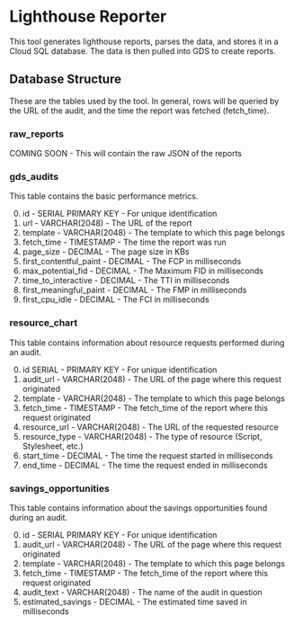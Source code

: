# Lighthouse Reporter

This tool generates lighthouse reports, parses the data, and stores it in a Cloud SQL database. The data is then pulled into GDS to create reports.

## Database Structure

These are the tables used by the tool. In general, rows will be queried by the URL of the audit, and the time the report was fetched (fetch_time).

### raw_reports

COMING SOON - This will contain the raw JSON of the reports

### gds_audits

This table contains the basic performance metrics.

0. id - SERIAL PRIMARY KEY - For unique identification
1. url - VARCHAR(2048) - The URL of the report
2. template - VARCHAR(2048) - The template to which this page belongs
3. fetch_time - TIMESTAMP - The time the report was run
4. page_size - DECIMAL - The page size in KBs
5. first_contentful_paint - DECIMAL - The FCP in milliseconds
6. max_potential_fid - DECIMAL - The Maximum FID in milliseconds
7. time_to_interactive - DECIMAL - The TTI in milliseconds
8. first_meaningful_paint - DECIMAL - The FMP in milliseconds
9. first_cpu_idle - DECIMAL - The FCI in milliseconds

### resource_chart

This table contains information about resource requests performed during an audit.

0. id SERIAL - PRIMARY KEY - For unique identification
1. audit_url - VARCHAR(2048) - The URL of the page where this request originated
2. template - VARCHAR(2048) - The template to which this page belongs
3. fetch_time - TIMESTAMP - The fetch_time of the report where this request originated
4. resource_url - VARCHAR(2048) - The URL of the requested resource
5. resource_type - VARCHAR(2048) - The type of resource (Script, Stylesheet, etc.)
6. start_time - DECIMAL - The time the request started in milliseconds
7. end_time - DECIMAL - The time the request ended in milliseconds

### savings_opportunities

This table contains information about the savings opportunities found during an audit.

0. id - SERIAL PRIMARY KEY - For unique identification
1. audit_url - VARCHAR(2048) - The URL of the page where this request originated
2. template - VARCHAR(2048) - The template to which this page belongs
3. fetch_time - TIMESTAMP - The fetch_time of the report where this request originated
4. audit_text - VARCHAR(2048) - The name of the audit in question
5. estimated_savings - DECIMAL - The estimated time saved in milliseconds
